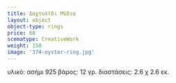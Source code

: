 ```yaml
---
title: Δαχτυλίδι Μύδια
layout: object
object-type: rings
price: 68
scematype: CreativeWork
weight: 150
image: '374-oyster-ring.jpg'
---
```

υλικό: ασήμι 925
βάρος: 12 γρ.
διαστάσεις: 2.6 χ 2.6 εκ.
